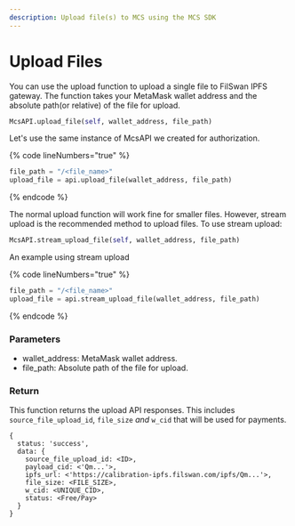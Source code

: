 ```yaml
---
description: Upload file(s) to MCS using the MCS SDK
---
```


# Upload Files

You can use the upload function to upload a single file to FilSwan IPFS gateway. The function takes your MetaMask wallet address and the absolute path(or relative) of the file for upload.

```python
McsAPI.upload_file(self, wallet_address, file_path)
```

Let's use the same instance of McsAPI we created for authorization.

{% code lineNumbers="true" %}
```python
file_path = "/<file_name>"
upload_file = api.upload_file(wallet_address, file_path)
```
{% endcode %}

The normal upload function will work fine for smaller files. However, stream upload is the recommended method to upload files. To use stream upload:

```python
McsAPI.stream_upload_file(self, wallet_address, file_path)
```

An example using stream upload

{% code lineNumbers="true" %}
```python
file_path = "/<file_name>"
upload_file = api.stream_upload_file(wallet_address, file_path)
```
{% endcode %}

### Parameters

* wallet\_address: MetaMask wallet address.
* file\_path: Absolute path of the file for upload.

### Return

This function returns the upload API responses. This includes `source_file_upload_id`, `file_size` _and_ `w_cid` that will be used for payments.

```
{
  status: 'success',
  data: {
    source_file_upload_id: <ID>,
    payload_cid: <'Qm...'>,
    ipfs_url: <'https://calibration-ipfs.filswan.com/ipfs/Qm...'>,
    file_size: <FILE_SIZE>,
    w_cid: <UNIQUE_CID>,
    status: <Free/Pay>
  }
}
```
